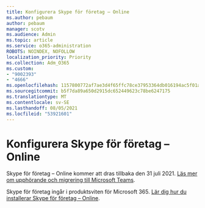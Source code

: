 ```yaml
---
title: Konfigurera Skype för företag – Online
ms.author: pebaum
author: pebaum
manager: scotv
ms.audience: Admin
ms.topic: article
ms.service: o365-administration
ROBOTS: NOINDEX, NOFOLLOW
localization_priority: Priority
ms.collection: Adm_O365
ms.custom:
- "9002393"
- "4666"
ms.openlocfilehash: 1157800772af7ae3d4f65ffc78ce37953364db016194ac5f01aeb92295390f93
ms.sourcegitcommit: b5f7da89a650d2915dc652449623c78be6247175
ms.translationtype: MT
ms.contentlocale: sv-SE
ms.lasthandoff: 08/05/2021
ms.locfileid: "53921601"
---
```

# <a name="set-up-skype-for-business-online"></a>Konfigurera Skype för företag – Online

Skype för företag – Online kommer att dras tillbaka den 31 juli 2021. [Läs mer om upphörande och migrering till Microsoft Teams](https://docs.microsoft.com/microsoftteams/skype-for-business-online-retirement).

Skype för företag ingår i produktsviten för Microsoft 365. [Lär dig hur du installerar Skype för företag – Online](https://support.office.com/article/Install-Skype-for-Business-Online-8a618bc4-3fc8-4d5f-9d62-cf93a0494800).
